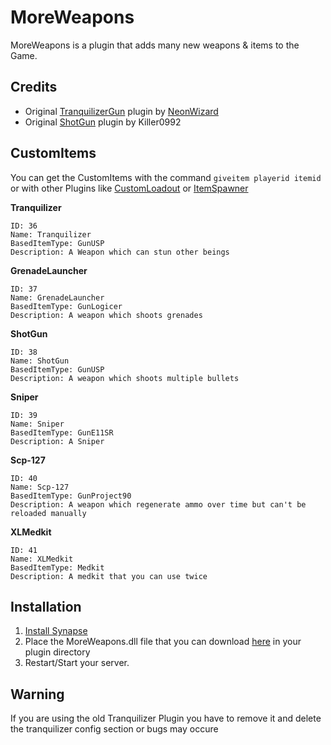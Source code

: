 # MoreWeapons
MoreWeapons is a plugin that adds many new weapons & items to the Game.

## Credits
* Original [TranquilizerGun](https://github.com/NeonWizard/SCP-TranquilizerGun) plugin by [NeonWizard](https://github.com/NeonWizard)
* Original [ShotGun](https://dev.azure.com/Killers0992/_git/ItemManager?path=%2FShotGun%2FShotgun.cs) plugin by Killer0992

## CustomItems
You can get the CustomItems with the command `giveitem playerid itemid` or with other Plugins like [CustomLoadout](https://github.com/AlmightyLks/CustomLoadout) or [ItemSpawner](https://github.com/GrafDimenzio/ItemSpawner)

**Tranquilizer**
```
ID: 36
Name: Tranquilizer
BasedItemType: GunUSP
Description: A Weapon which can stun other beings
```
**GrenadeLauncher**
```
ID: 37
Name: GrenadeLauncher
BasedItemType: GunLogicer
Description: A weapon which shoots grenades
```
**ShotGun**
```
ID: 38
Name: ShotGun
BasedItemType: GunUSP
Description: A weapon which shoots multiple bullets
```
**Sniper**
```
ID: 39
Name: Sniper
BasedItemType: GunE11SR
Description: A Sniper
```
**Scp-127**
```
ID: 40 
Name: Scp-127
BasedItemType: GunProject90
Description: A weapon which regenerate ammo over time but can't be reloaded manually
```
**XLMedkit**
```
ID: 41
Name: XLMedkit
BasedItemType: Medkit
Description: A medkit that you can use twice
```
## Installation
1. [Install Synapse](https://github.com/SynapseSL/Synapse/wiki#hosting-guides)
2. Place the MoreWeapons.dll file that you can download [here](https://github.com/SynapseSL/MoreWeapons/releases) in your plugin directory
3. Restart/Start your server.

## Warning
If you are using the old Tranquilizer Plugin you have to remove it and delete the tranquilizer config section or bugs may occure
